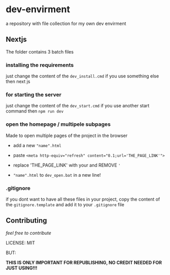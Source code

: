 <!-- written by Shadowdara -->
<!-- https://github.com/weuritz8u/dev-envirment -->

# dev-envirment

a repository with file collection for my own dev envirment

## Nextjs

The folder contains 3 batch files

### installing the requirements

just change the content of the `dev_install.cmd` if you use something
else then next js

### for starting the server

just change the content of the `dev_start.cmd` if you use another
start command then `npm run dev`

### open the homepage / multipele subpages

Made to open multiple pages of the project in the browser

- add a new `"name".html`

- paste `<meta http-equiv="refresh" content="0.1;url='THE_PAGE_LINK'">`

- replace 'THE_PAGE_LINK' with your and REMOVE `'`

- `"name".html` to `dev_open.bat` in a new line!

### .gitignore

if you dont want to have all these files in your project, copy the
content of the `gitignore.template` and add it to your `.gitignore`
file

## Contributing

*feel free to contribute*

LICENSE: MIT

BUT:

**THIS IS ONLY IMPORTANT FOR REPUBLISHING, NO CREDIT NEEDED FOR JUST USING!!!**
